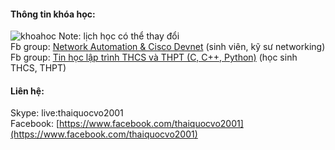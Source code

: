 #### Thông tin khóa học:
![khoahoc](https://scontent.fsgn2-6.fna.fbcdn.net/v/t1.0-9/119239165_1052232858568430_6147607854732177971_o.jpg?_nc_cat=100&_nc_sid=ca434c&_nc_ohc=vs_4ZKzERTsAX_ULrJJ&_nc_ht=scontent.fsgn2-6.fna&oh=91f3c99d4b95a0136a71d7a24f1c090b&oe=5F81797A)
Note: lịch học có thể thay đổi       
Fb group: [Network Automation & Cisco Devnet](https://www.facebook.com/groups/networkautomation2001/) (sinh viên, kỹ sư networking)        
Fb group: [Tin học lập trình THCS và THPT (C, C++, Python)](https://www.facebook.com/groups/2327984310681255/) (học sinh THCS, THPT)

#### Liên hệ:  
Skype: live:thaiquocvo2001  
Facebook: [https://www.facebook.com/thaiquocvo2001](https://www.facebook.com/thaiquocvo2001)
